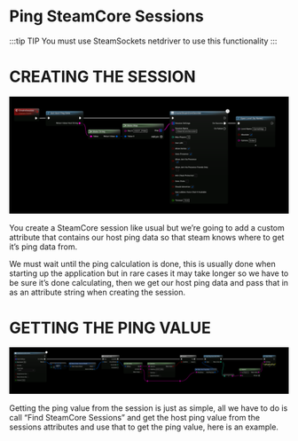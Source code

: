 # Ping SteamCore Sessions

:::tip TIP
You must use SteamSockets netdriver to use this functionality
:::

# CREATING THE SESSION
![Image](../../../static/img/ping_session_1.png)

You create a SteamCore session like usual but we’re going to add a custom attribute that contains our host ping data so that steam knows where to get it’s ping data from.

We must wait until the ping calculation is done, this is usually done when starting up the application but in rare cases it may take longer so we have to be sure it’s done calculating, then we get our host ping data and pass that in as an attribute string when creating the session.


# GETTING THE PING VALUE
![Image](../../../static/img/ping_session_2.png)

Getting the ping value from the session is just as simple, all we have to do is call “Find SteamCore Sessions” and get the host ping value from the sessions attributes and use that to get the ping value, here is an example.

